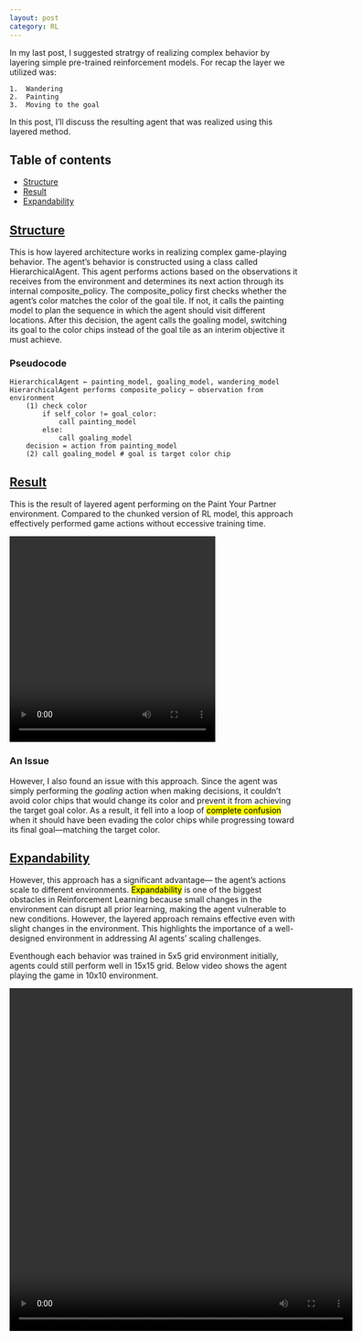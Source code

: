 ```yaml
---
layout: post
category: RL
---
```


In my last post, I suggested stratrgy of realizing complex behavior by layering simple pre-trained reinforcement models. For recap the layer we utilized was:

	1.	Wandering
	2.	Painting
	3.	Moving to the goal

In this post, I’ll discuss the resulting agent that was realized using this layered method.

## Table of contents

- [Structure](#structure)
- [Result](#result)
- [Expandability](#expandability)

## [Structure](#structure)

This is how layered architecture works in realizing complex game-playing behavior. The agent’s behavior is constructed using a class called HierarchicalAgent. This agent performs actions based on the observations it receives from the environment and determines its next action through its internal composite_policy. The composite_policy first checks whether the agent’s color matches the color of the goal tile. If not, it calls the painting model to plan the sequence in which the agent should visit different locations. After this decision, the agent calls the goaling model, switching its goal to the color chips instead of the goal tile as an interim objective it must achieve.

### Pseudocode

```
HierarchicalAgent ← painting_model, goaling_model, wandering_model
HierarchicalAgent performs composite_policy ← observation from environment
	(1) check color
		if self_color != goal_color:
			call painting_model
		else:
			call goaling_model
	decision = action from painting_model
	(2) call goaling_model # goal is target color chip
```

## [Result](#result)

This is the result of layered agent performing on the Paint Your Partner environment. Compared to the chunked version of RL model, this approach effectively performed game actions without eccessive training time.

<video width="360" height="360" controls>
  <source src="https://raw.githubusercontent.com/nik-pitts/machinelearning601/master/_images/2025-02-04-layered-agent-result.mp4" type="video/mp4">
</video>

### An Issue

However, I also found an issue with this approach. Since the agent was simply performing the *goaling* action when making decisions, it couldn’t avoid color chips that would change its color and prevent it from achieving the target goal color. As a result, it fell into a loop of <mark>complete confusion</mark> when it should have been evading the color chips while progressing toward its final goal—matching the target color.

## [Expandability](#expandability)

However, this approach has a significant advantage— the agent’s actions scale to different environments. <mark>Expandability</mark> is one of the biggest obstacles in Reinforcement Learning because small changes in the environment can disrupt all prior learning, making the agent vulnerable to new conditions. However, the layered approach remains effective even with slight changes in the environment. This highlights the importance of a well-designed environment in addressing AI agents’ scaling challenges.

Eventhough each behavior was trained in 5x5 grid environment initially, agents could still perform well in 15x15 grid. Below video shows the agent playing the game in 10x10 environment.

<video width="600" height="600" controls>
  <source src="https://raw.githubusercontent.com/nik-pitts/machinelearning601/master/_images/2025-02-04-layered-agent-expandability.mp4" type="video/mp4">
</video>